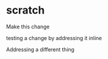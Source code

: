 # scratch

Make this change

testing a change by addressing it inline

Addressing a different thing
